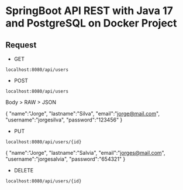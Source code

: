 # SpringBoot API REST with Java 17 and PostgreSQL on Docker Project

## Request

- GET

`localhost:8080/api/users`

- POST

`localhost:8080/api/users`

Body > RAW > JSON

{
    "name":"Jorge",
    "lastname":"Silva",
    "email":"jorge@mail.com",
    "username":"jorgesilva",
    "password":"123456"
}

- PUT

`localhost:8080/api/users/{id}`

{
    "name":"Jorge",
    "lastname":"Salvia",
    "email":"jorges@mail.com",
    "username":"jorgesalvia",
    "password":"654321"
}

- DELETE

`localhost:8080/api/users/{id}`